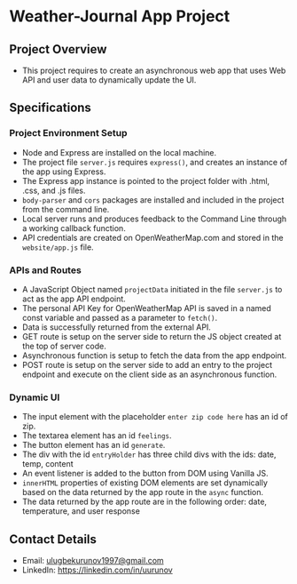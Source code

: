 # Weather-Journal App Project

## Project Overview
- This project requires to create an asynchronous web app that uses Web API and user data to dynamically update the UI.

## Specifications

### Project Environment Setup
- Node and Express are installed on the local machine. 
- The project file `server.js` requires `express()`, and creates an instance of the app using Express.
- The Express app instance is pointed to the project folder with .html, .css, and .js files.
- `body-parser` and `cors` packages are installed and included in the project from the command line.
- Local server runs and produces feedback to the Command Line through a working callback function.
- API credentials are created on OpenWeatherMap.com and stored in the `website/app.js` file.

### APIs and Routes
- A JavaScript Object named `projectData` initiated in the file `server.js` to act as the app API endpoint.
- The personal API Key for OpenWeatherMap API is saved in a named const variable and passed as a parameter to `fetch()`.
- Data is successfully returned from the external API.
- GET route is setup on the server side to return the JS object created at the top of server code.
- Asynchronous function is setup to fetch the data from the app endpoint.
- POST route is setup on the server side to add an entry to the project endpoint and execute on the client side as an asynchronous function.

### Dynamic UI
- The input element with the placeholder `enter zip code here` has an id of zip.
- The textarea element has an id `feelings`.
- The button element has an id `generate`.
- The div with the id `entryHolder` has three child divs with the ids: date, temp, content
- An event listener is added to the button from DOM using Vanilla JS.
- `innerHTML` properties of existing DOM elements are set dynamically based on the data returned by the app route in the `async` function.
- The data returned by the app route are in the following order: date, temperature, and user response

## Contact Details
- Email: ulugbekurunov1997@gmail.com
- LinkedIn: https://linkedin.com/in/uurunov
